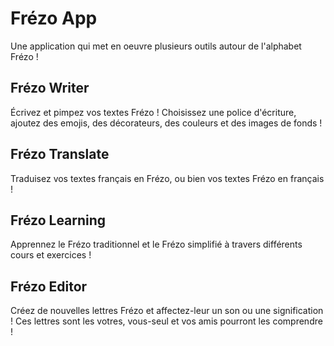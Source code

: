 # Frézo App

Une application qui met en oeuvre plusieurs outils autour de l'alphabet Frézo !


## Frézo Writer

Écrivez et pimpez vos textes Frézo ! Choisissez une police d'écriture, ajoutez des emojis, des décorateurs, des couleurs et des images de fonds !


## Frézo Translate

Traduisez vos textes français en Frézo, ou bien vos textes Frézo en français !


## Frézo Learning

Apprennez le Frézo traditionnel et le Frézo simplifié à travers différents cours et exercices !


## Frézo Editor

Créez de nouvelles lettres Frézo et affectez-leur un son ou une signification ! Ces lettres sont les votres, vous-seul et vos amis pourront les comprendre !
